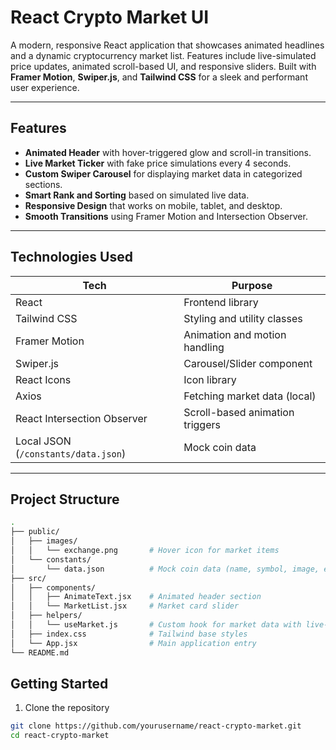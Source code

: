 # React Crypto Market UI

A modern, responsive React application that showcases animated headlines and a dynamic cryptocurrency market list. Features include live-simulated price updates, animated scroll-based UI, and responsive sliders. Built with **Framer Motion**, **Swiper.js**, and **Tailwind CSS** for a sleek and performant user experience.

---

## Features

- **Animated Header** with hover-triggered glow and scroll-in transitions.
- **Live Market Ticker** with fake price simulations every 4 seconds.
- **Custom Swiper Carousel** for displaying market data in categorized sections.
- **Smart Rank and Sorting** based on simulated live data.
- **Responsive Design** that works on mobile, tablet, and desktop.
- **Smooth Transitions** using Framer Motion and Intersection Observer.

---

## Technologies Used

| Tech                  | Purpose                        |
|-----------------------|--------------------------------|
| React                 | Frontend library               |
| Tailwind CSS          | Styling and utility classes    |
| Framer Motion         | Animation and motion handling  |
| Swiper.js             | Carousel/Slider component      |
| React Icons           | Icon library                   |
| Axios                 | Fetching market data (local)   |
| React Intersection Observer | Scroll-based animation triggers |
| Local JSON (`/constants/data.json`) | Mock coin data |

---

## Project Structure

```bash
.
├── public/
│   ├── images/
│   │   └── exchange.png       # Hover icon for market items
│   └── constants/
│       └── data.json          # Mock coin data (name, symbol, image, etc.)
├── src/
│   ├── components/
│   │   ├── AnimateText.jsx    # Animated header section
│   │   └── MarketList.jsx     # Market card slider
│   ├── helpers/
│   │   └── useMarket.js       # Custom hook for market data with live-like updates
│   ├── index.css              # Tailwind base styles
│   └── App.jsx                # Main application entry
└── README.md
```
## Getting Started

1. Clone the repository
```bash
git clone https://github.com/yourusername/react-crypto-market.git
cd react-crypto-market
```
